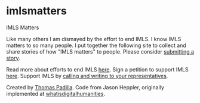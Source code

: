 # imlsmatters
IMLS Matters

Like many others I am dismayed by the effort to end IMLS. I know IMLS matters to so many people. I put together the following site to collect and share stories of how "IMLS matters" to people. Please consider [submitting a story](https://imls-matters.github.io/imlsmatters/
). 

Read more about efforts to end IMLS [here](https://www.npr.org/2025/03/31/nx-s1-5334415/doge-institute-of-museum-and-library-services). Sign a petition to support IMLS [here](https://www.everylibrary.org/statement_imls_staff_administrative_leave). Support IMLS by [calling and writing to your representatives](https://www.congress.gov/members/find-your-member).

Created by [Thomas Padilla](https://www.thomaspadilla.org/). Code from Jason Heppler, originally implemented at [whatisdigitalhumanities](https://whatisdigitalhumanities.com/).
